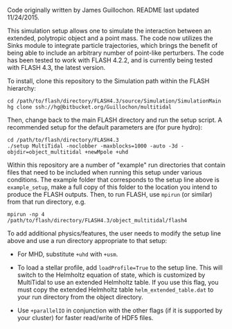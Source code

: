 Code originally written by James Guillochon. README last updated 11/24/2015.

This simulation setup allows one to simulate the interaction between an extended, polytropic object and a point mass. The code now utilizes the Sinks module to integrate particle trajectories, which brings the benefit of being able to include an arbitrary number of point-like perturbers. The code has been tested to work with FLASH 4.2.2, and is currently being tested with FLASH 4.3, the latest version.

To install, clone this repository to the Simulation path within the FLASH hierarchy:

	cd /path/to/flash/directory/FLASH4.3/source/Simulation/SimulationMain
	hg clone ssh://hg@bitbucket.org/Guillochon/multitidal

Then, change back to the main FLASH directory and run the setup script. A recommended setup for the default parameters are (for pure hydro):

	cd /path/to/flash/directory/FLASH4.3
	./setup MultiTidal -noclobber -maxblocks=1000 -auto -3d -objdir=object_multitidal +newMpole +uhd

Within this repository are a number of "example" run directories that contain files that need to be included when running this setup under various conditions. The example folder that corresponds to the setup line above is `example_setup`, make a full copy of this folder to the location you intend to produce the FLASH outputs. Then, to run FLASH, use `mpirun` (or similar) from that run directory, e.g.

	mpirun -np 4 /path/to/flash/directory/FLASH4.3/object_multitidal/flash4

To add additional physics/features, the user needs to modify the setup line above and use a run directory appropriate to that setup:

* For MHD, substitute `+uhd` with `+usm`.

* To load a stellar profile, add `loadProfile=True` to the setup line. This will switch to the Helmholtz equation of state, which is customized by MultiTidal to use an extended Helmholtz table. If you use this flag, you must copy the extended Helmholtz table `helm_extended_table.dat` to your run directory from the object directory.

* Use `+parallelIO` in conjunction with the other flags (if it is supported by your cluster) for faster read/write of HDF5 files.